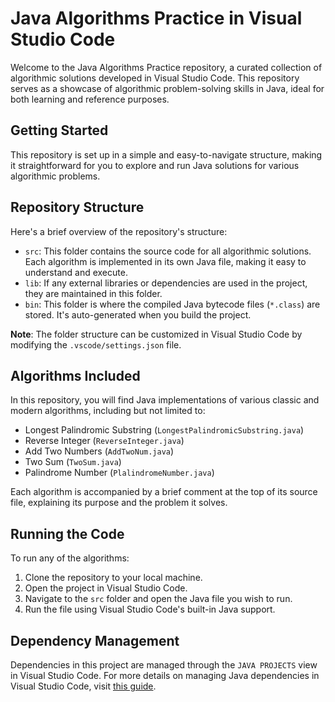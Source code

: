# Java Algorithms Practice in Visual Studio Code

Welcome to the Java Algorithms Practice repository, a curated collection of algorithmic solutions developed in Visual Studio Code. This repository serves as a showcase of algorithmic problem-solving skills in Java, ideal for both learning and reference purposes.

## Getting Started

This repository is set up in a simple and easy-to-navigate structure, making it straightforward for you to explore and run Java solutions for various algorithmic problems.

## Repository Structure

Here's a brief overview of the repository's structure:

- `src`: This folder contains the source code for all algorithmic solutions. Each algorithm is implemented in its own Java file, making it easy to understand and execute.
- `lib`: If any external libraries or dependencies are used in the project, they are maintained in this folder.
- `bin`: This folder is where the compiled Java bytecode files (`*.class`) are stored. It's auto-generated when you build the project.

**Note**: The folder structure can be customized in Visual Studio Code by modifying the `.vscode/settings.json` file.

## Algorithms Included

In this repository, you will find Java implementations of various classic and modern algorithms, including but not limited to:

- Longest Palindromic Substring (`LongestPalindromicSubstring.java`)
- Reverse Integer (`ReverseInteger.java`)
- Add Two Numbers (`AddTwoNum.java`)
- Two Sum (`TwoSum.java`)
- Palindrome Number (`PlalindromeNumber.java`)

Each algorithm is accompanied by a brief comment at the top of its source file, explaining its purpose and the problem it solves.

## Running the Code

To run any of the algorithms:

1. Clone the repository to your local machine.
2. Open the project in Visual Studio Code.
3. Navigate to the `src` folder and open the Java file you wish to run.
4. Run the file using Visual Studio Code's built-in Java support.

## Dependency Management

Dependencies in this project are managed through the `JAVA PROJECTS` view in Visual Studio Code. For more details on managing Java dependencies in Visual Studio Code, visit [this guide](https://github.com/microsoft/vscode-java-dependency#manage-dependencies).
